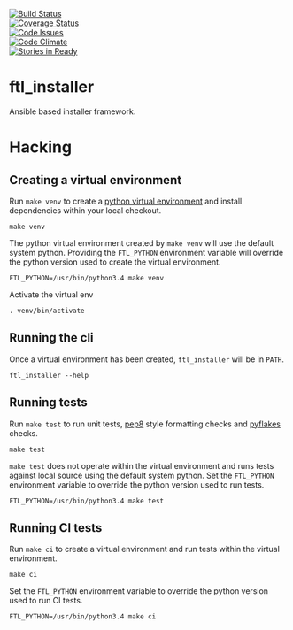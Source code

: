 [![Build Status](https://travis-ci.org/ftl-toolbox/ftl_installer.svg?branch=master)](https://travis-ci.org/ftl-toolbox/ftl_installer)  
[![Coverage Status](https://coveralls.io/repos/github/ftl-toolbox/ftl_installer/badge.svg?branch=master)](https://coveralls.io/github/ftl-toolbox/ftl_installer?branch=master)  
[![Code Issues](https://www.quantifiedcode.com/api/v1/project/aaa41fbdcc7c4068a67ecfd7b1dbe2b6/badge.svg)](https://www.quantifiedcode.com/app/project/aaa41fbdcc7c4068a67ecfd7b1dbe2b6)  
[![Code Climate](https://codeclimate.com/github/ftl-toolbox/ftl_installer/badges/issue_count.svg)](https://codeclimate.com/github/ftl-toolbox/ftl_installer)  
[![Stories in Ready](https://badge.waffle.io/ftl-toolbox/ftl_installer.svg?label=ready&title=Ready)](http://waffle.io/ftl-toolbox/ftl_installer)  

# ftl_installer
Ansible based installer framework.

# Hacking

## Creating a virtual environment

Run `make venv` to create a [python virtual
environment](https://virtualenv.pypa.io/en/latest/) and install
dependencies within your local checkout.

```
make venv
```

The python virtual environment created by `make venv` will use the
default system python. Providing the `FTL_PYTHON` environment variable
will override the python version used to create the virtual environment.

```
FTL_PYTHON=/usr/bin/python3.4 make venv
```

Activate the virtual env

```
. venv/bin/activate
```

## Running the cli

Once a virtual environment has been created, `ftl_installer` will be in `PATH`.

```
ftl_installer --help
```

## Running tests

Run `make test` to run unit tests,
[pep8](http://www.python.org/dev/peps/pep-0008) style formatting
checks and [pyflakes](https://pypi.python.org/pypi/pyflakes) checks.

```
make test
```

`make test` does not operate within the virtual environment and runs
tests against local source using the default system python. Set the
`FTL_PYTHON` environment variable to override the python version used
to run tests.

```
FTL_PYTHON=/usr/bin/python3.4 make test
```

## Running CI tests

Run `make ci` to create a virtual environment and run tests within the
virtual environment.

```
make ci
```

Set the `FTL_PYTHON` environment variable to override the python
version used to run CI tests.

```
FTL_PYTHON=/usr/bin/python3.4 make ci
```
